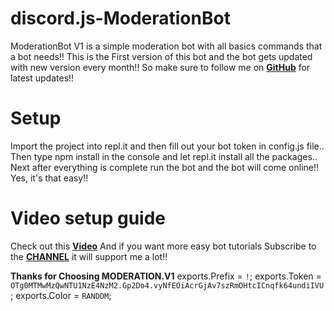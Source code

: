 # discord.js-ModerationBot
ModerationBot V1 is a simple moderation bot with all basics commands that a bot needs!! This is the First version of this bot and the bot gets updated with new version every month!! So make sure to follow me on **[GitHub](https://github.com/drstrangegithub)** for latest updates!!

# Setup
Import the project into repl.it and then fill out your bot token in config.js file.. Then type npm install in the console and let repl.it install all the packages..
Next after everything is complete run the bot and the bot will come online!! Yes, it's that easy!!

# Video setup guide
Check out this **[Video](https://www.youtube.com/channel/UCmTSEzt4h1S4MiCM1grWu9g)**
And if you want more easy bot tutorials Subscribe to the **[CHANNEL](https://www.youtube.com/channel/UCmTSEzt4h1S4MiCM1grWu9g)** it will support me a lot!!

**Thanks for Choosing MODERATION.V1**
exports.Prefix = `!`;
exports.Token = `OTg0MTMwMzQwNTU1NzE4NzM2.Gp2Do4.vyNfEOiAcrGjAv7szRmOHtcICnqfk64undiIVU`;
exports.Color = `RANDOM`;
